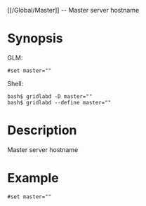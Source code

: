 [[/Global/Master]] -- Master server hostname

# Synopsis
GLM:
~~~
#set master=""
~~~
Shell:
~~~
bash$ gridlabd -D master=""
bash$ gridlabd --define master=""
~~~

# Description

Master server hostname

# Example

~~~
#set master=""
~~~
